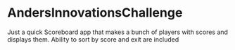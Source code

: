 # AndersInnovationsChallenge
Just a quick Scoreboard app that makes a bunch of players with scores and displays them. Ability to sort by score and exit are included
